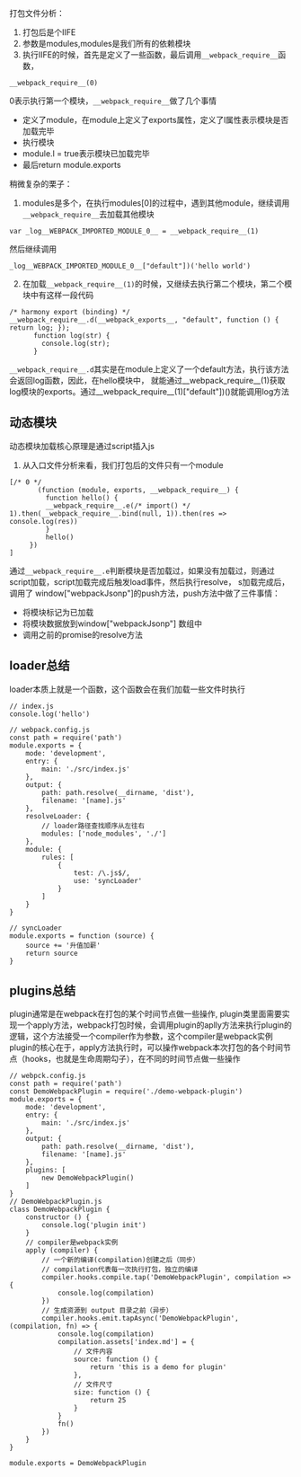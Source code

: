 打包文件分析：
1. 打包后是个IIFE
2. 参数是modules,modules是我们所有的依赖模块
3. 执行IIFE的时候，首先是定义了一些函数，最后调用`__webpack_require__`函数，
```
__webpack_require__(0)
```
0表示执行第一个模块，`__webpack_require__`做了几个事情
  + 定义了module，在module上定义了exports属性，定义了l属性表示模块是否加载完毕
  + 执行模块
  + module.l = true表示模块已加载完毕
  + 最后return module.exports

稍微复杂的栗子：
1. modules是多个，在执行modules[0]的过程中，遇到其他module，继续调用`__webpack_require__`去加载其他模块
```
var _log__WEBPACK_IMPORTED_MODULE_0__ = __webpack_require__(1)
```
然后继续调用
```
_log__WEBPACK_IMPORTED_MODULE_0__["default"])('hello world')
```
2. 在加载`__webpack_require__(1)`的时候，又继续去执行第二个模块，第二个模块中有这样一段代码
```
/* harmony export (binding) */ __webpack_require__.d(__webpack_exports__, "default", function () { return log; });
      function log(str) {
        console.log(str);
      }
```
`__webpack_require__.d`其实是在module上定义了一个default方法，执行该方法会返回log函数，因此，在hello模块中，
就能通过__webpack_require__(1)获取log模块的exports。通过__webpack_require__(1)["default"])()就能调用log方法

## 动态模块

动态模块加载核心原理是通过script插入js
1. 从入口文件分析来看，我们打包后的文件只有一个module
```
[/* 0 */
       (function (module, exports, __webpack_require__) {
		 function hello() {
		 __webpack_require__.e(/* import() */ 1).then(__webpack_require__.bind(null, 1)).then(res => console.log(res))
		 }
		 hello()
	 })
]
```
通过`__webpack_require__.e`判断模块是否加载过，如果没有加载过，则通过script加载，script加载完成后触发load事件，然后执行resolve，
s加载完成后，调用了 window["webpackJsonp"]的push方法，push方法中做了三件事情：
+ 将模块标记为已加载
+ 将模块数据放到window["webpackJsonp"] 数组中
+ 调用之前的promise的resolve方法

## loader总结
loader本质上就是一个函数，这个函数会在我们加载一些文件时执行
```
// index.js
console.log('hello')

// webpack.config.js
const path = require('path')
module.exports = {
    mode: 'development',
    entry: {
        main: './src/index.js'
    },
    output: {
        path: path.resolve(__dirname, 'dist'),
        filename: '[name].js'
    },
    resolveLoader: {
        // loader路径查找顺序从左往右
        modules: ['node_modules', './']
    },
    module: {
        rules: [
            {
                test: /\.js$/,
                use: 'syncLoader'
            }
        ]
    }
}

// syncLoader
module.exports = function (source) {
    source += '升值加薪'
    return source
}

```
## plugins总结
plugin通常是在webpack在打包的某个时间节点做一些操作,
plugin类里面需要实现一个apply方法，webpack打包时候，会调用plugin的aplly方法来执行plugin的逻辑，这个方法接受一个compiler作为参数，这个compiler是webpack实例
plugin的核心在于，apply方法执行时，可以操作webpack本次打包的各个时间节点（hooks，也就是生命周期勾子），在不同的时间节点做一些操作
```
// webpck.config.js
const path = require('path')
const DemoWebpackPlugin = require('./demo-webpack-plugin')
module.exports = {
    mode: 'development',
    entry: {
        main: './src/index.js'
    },
    output: {
        path: path.resolve(__dirname, 'dist'),
        filename: '[name].js'
    },
    plugins: [
        new DemoWebpackPlugin()
    ]
}
// DemoWebpackPlugin.js
class DemoWebpackPlugin {
    constructor () {
        console.log('plugin init')
    }
    // compiler是webpack实例
    apply (compiler) {
        // 一个新的编译(compilation)创建之后（同步）
        // compilation代表每一次执行打包，独立的编译
        compiler.hooks.compile.tap('DemoWebpackPlugin', compilation => {
            console.log(compilation)
        })
        // 生成资源到 output 目录之前（异步）
        compiler.hooks.emit.tapAsync('DemoWebpackPlugin', (compilation, fn) => {
            console.log(compilation)
            compilation.assets['index.md'] = {
                // 文件内容
                source: function () {
                    return 'this is a demo for plugin'
                },
                // 文件尺寸
                size: function () {
                    return 25
                }
            }
            fn()
        })
    }
}

module.exports = DemoWebpackPlugin

```
